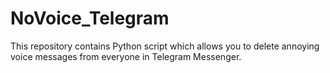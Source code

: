 # NoVoice_Telegram
This repository contains Python script which allows you to delete annoying voice messages from everyone in Telegram Messenger.
